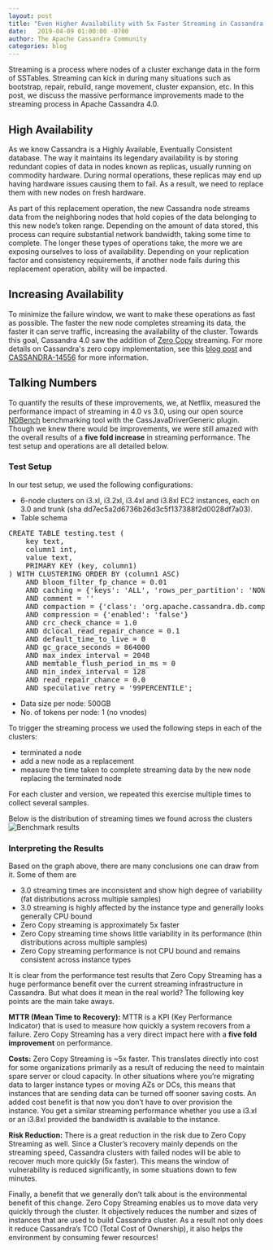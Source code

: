 ```yaml
---
layout: post
title: "Even Higher Availability with 5x Faster Streaming in Cassandra 4.0"
date:   2019-04-09 01:00:00 -0700
author: The Apache Cassandra Community
categories: blog
---
```


Streaming is a process where nodes of a cluster exchange data in the form of SSTables. Streaming can kick in during many situations such as bootstrap, repair, rebuild, range movement, cluster expansion, etc. In this post, we discuss the massive performance improvements made to the streaming process in Apache Cassandra 4.0.

## High Availability
As we know Cassandra is a Highly Available, Eventually Consistent database. The way it maintains its legendary availability is by storing redundant copies of data in nodes known as replicas, usually running on commodity hardware. During normal operations, these replicas may end up having hardware issues causing them to fail. As a result, we need to replace them with new nodes on fresh hardware.

As part of this replacement operation, the new Cassandra node streams data from the neighboring nodes that hold copies of the data belonging to this new node’s token range. Depending on the amount of data stored, this process can require substantial network bandwidth, taking some time to complete. The longer these types of operations take, the more we are exposing ourselves to loss of availability. Depending on your replication factor and consistency requirements, if another node fails during this replacement operation, ability will be impacted.  

## Increasing Availability
To minimize the failure window, we want to make these operations as fast as possible. The faster the new node completes streaming its data, the faster it can serve traffic, increasing the availability of the cluster. Towards this goal, Cassandra 4.0 saw the addition of [Zero Copy](https://en.wikipedia.org/wiki/Zero-copy) streaming. For more details on Cassandra's zero copy implementation, see this <a href="../../../2018/08/07/faster_streaming_in_cassandra.html">blog post</a> and [CASSANDRA-14556](https://issues.apache.org/jira/browse/CASSANDRA-14556) for more information.

## Talking Numbers
To quantify the results of these improvements, we, at Netflix, measured the performance impact of streaming in 4.0 vs 3.0, using our open source [NDBench](https://github.com/Netflix/ndbench) benchmarking tool with the CassJavaDriverGeneric plugin. Though we knew there would be improvements, we were still amazed with the overall results of a **five fold increase** in streaming performance. The test setup and operations are all detailed below.

### Test Setup
In our test setup, we used the following configurations:
* 6-node clusters on i3.xl, i3.2xl, i3.4xl and i3.8xl EC2 instances, each on 3.0 and trunk (sha dd7ec5a2d6736b26d3c5f137388f2d0028df7a03).
* Table schema
<div><pre>
CREATE TABLE testing.test (
    key text,
    column1 int,
    value text,
    PRIMARY KEY (key, column1)
) WITH CLUSTERING ORDER BY (column1 ASC)
    AND bloom_filter_fp_chance = 0.01
    AND caching = {'keys': 'ALL', 'rows_per_partition': 'NONE'}
    AND comment = ''
    AND compaction = {'class': 'org.apache.cassandra.db.compaction.LeveledCompactionStrategy'}
    AND compression = {'enabled': 'false'}
    AND crc_check_chance = 1.0
    AND dclocal_read_repair_chance = 0.1
    AND default_time_to_live = 0
    AND gc_grace_seconds = 864000
    AND max_index_interval = 2048
    AND memtable_flush_period_in_ms = 0
    AND min_index_interval = 128
    AND read_repair_chance = 0.0
    AND speculative_retry = '99PERCENTILE';
</pre></div>

* Data size per node: 500GB
* No. of tokens per node: 1 (no vnodes)

To trigger the streaming process we used the following steps in each of the clusters:
* terminated a node
* add a new node as a replacement
* measure the time taken to complete streaming data by the new node replacing the terminated node

For each cluster and version, we repeated this exercise multiple times to collect several samples.

Below is the distribution of streaming times we found across the clusters
![Benchmark results](/img/blog-post-benchmarking-streaming/cassandra_streaming.png "Benchmark results")

### Interpreting the Results
Based on the graph above, there are many conclusions one can draw from it. Some of them are
* 3.0 streaming times are inconsistent and show high degree of variability (fat distributions across multiple samples)
* 3.0 streaming is highly affected by the instance type and generally looks generally CPU bound
* Zero Copy streaming is approximately 5x faster
* Zero Copy streaming time shows little variability in its performance (thin distributions across multiple samples)
* Zero Copy streaming performance is not CPU bound and remains consistent across instance types

It is clear from the performance test results that Zero Copy Streaming has a huge performance benefit over the current streaming infrastructure in Cassandra. But what does it mean in the real world? The following key points are the main take aways.

**MTTR (Mean Time to Recovery):** MTTR is a KPI (Key Performance Indicator) that is used to measure how quickly a system recovers from a failure. Zero Copy Streaming has a very direct impact here with a **five fold improvement** on performance.

**Costs:** Zero Copy Streaming is ~5x faster. This translates directly into cost for some organizations primarily as a result of reducing the need to maintain spare server or cloud capacity. In other situations where you’re migrating data to larger instance types or moving AZs or DCs, this means that instances that are sending data can be turned off sooner saving costs. An added cost benefit is that now you don’t have to over provision the instance. You get a similar streaming performance whether you use a i3.xl or an i3.8xl provided the bandwidth is available to the instance.

**Risk Reduction:** There is a great reduction in the risk due to Zero Copy Streaming as well. Since a Cluster’s recovery mainly depends on the streaming speed, Cassandra clusters with failed nodes will be able to recover much more quickly (5x faster). This means the window of vulnerability is reduced significantly, in some situations down to few minutes.

Finally, a benefit that we generally don’t talk about is the environmental benefit of this change. Zero Copy Streaming enables us to move data very quickly through the cluster. It objectively reduces the number and sizes of instances that are used to build Cassandra cluster. As a result not only does it reduce Cassandra’s TCO (Total Cost of Ownership), it also helps the environment by consuming fewer resources!

